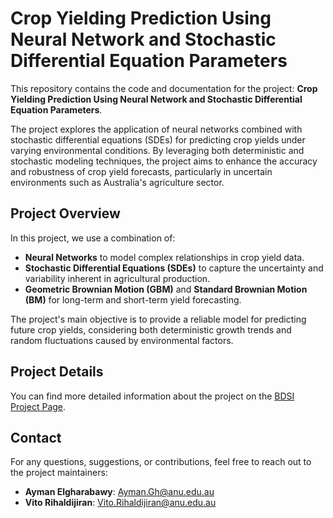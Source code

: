 # Crop Yielding Prediction Using Neural Network and Stochastic Differential Equation Parameters

This repository contains the code and documentation for the project: **Crop Yielding Prediction Using Neural Network and Stochastic Differential Equation Parameters**.

The project explores the application of neural networks combined with stochastic differential equations (SDEs) for predicting crop yields under varying environmental conditions. By leveraging both deterministic and stochastic modeling techniques, the project aims to enhance the accuracy and robustness of crop yield forecasts, particularly in uncertain environments such as Australia's agriculture sector.

## Project Overview

In this project, we use a combination of:
- **Neural Networks** to model complex relationships in crop yield data.
- **Stochastic Differential Equations (SDEs)** to capture the uncertainty and variability inherent in agricultural production.
- **Geometric Brownian Motion (GBM)** and **Standard Brownian Motion (BM)** for long-term and short-term yield forecasting.

The project's main objective is to provide a reliable model for predicting future crop yields, considering both deterministic growth trends and random fluctuations caused by environmental factors.

## Project Details

You can find more detailed information about the project on the [BDSI Project Page](https://bdsi.anu.edu.au/projects/crop-yielding-prediction-using-neural-network-stochastic-differential-equation-parameters).

## Contact

For any questions, suggestions, or contributions, feel free to reach out to the project maintainers:
- **Ayman Elgharabawy**: Ayman.Gh@anu.edu.au
- **Vito Rihaldijiran**: Vito.Rihaldijiran@anu.edu.au
